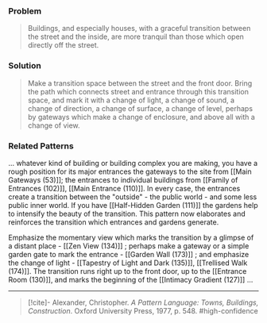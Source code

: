 ### Problem
>Buildings, and especially houses, with a graceful transition between the street and the inside, are more tranquil than those which open directly off the street.

### Solution
>Make a transition space between the street and the front door. Bring the path which connects street and entrance through this transition space, and mark it with a change of light, a change of sound, a change of direction, a change of surface, a change of level, perhaps by gateways which make a change of enclosure, and above all with a change of view.

### Related Patterns
... whatever kind of building or building complex you are making, you have a rough position for its major entrances the gateways to the site from [[Main Gateways (53)]]; the entrances to individual buildings from [[Family of Entrances (102)]], [[Main Entrance (110)]]. In every case, the entrances create a transition between the "outside" - the public world - and some less public inner world. If you have [[Half-Hidden Garden (111)]] the gardens help to intensify the beauty of the transition. This pattern now elaborates and reinforces the transition which entrances and gardens generate.

Emphasize the momentary view which marks the transition by a glimpse of a distant place - [[Zen View (134)]] ; perhaps make a gateway or a simple garden gate to mark the entrance - [[Garden Wall (173)]] ; and emphasize the change of light - [[Tapestry of Light and Dark (135)]], [[Trellised Walk (174)]]. The transition runs right up to the front door, up to the [[Entrance Room (130)]], and marks the beginning of the [[Intimacy Gradient (127)]] ...

---
> [!cite]- Alexander, Christopher. _A Pattern Language: Towns, Buildings, Construction_. Oxford University Press, 1977, p. 548.
> #high-confidence 